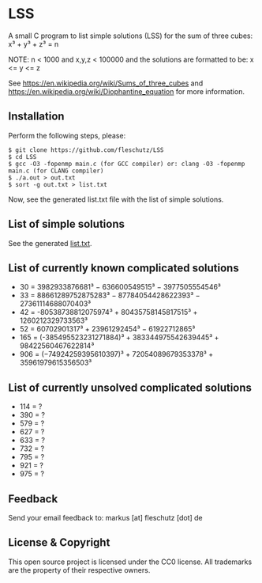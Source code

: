 LSS
===
A small C program to list simple solutions (LSS) for the sum of three cubes: x³ + y³ + z³ = n

NOTE: n < 1000 and x,y,z < 100000 and the solutions are formatted to be: x <= y <= z

See https://en.wikipedia.org/wiki/Sums_of_three_cubes and https://en.wikipedia.org/wiki/Diophantine_equation for more information.


Installation
------------
Perform the following steps, please:
```
$ git clone https://github.com/fleschutz/LSS
$ cd LSS
$ gcc -O3 -fopenmp main.c (for GCC compiler) or: clang -O3 -fopenmp main.c (for CLANG compiler)
$ ./a.out > out.txt
$ sort -g out.txt > list.txt
```

Now, see the generated list.txt file with the list of simple solutions.

List of simple solutions
------------------------
See the generated [list.txt](list.txt).

List of currently known complicated solutions
---------------------------------------------
* 30 = 3982933876681³ − 636600549515³ − 3977505554546³
* 33 = 88661289752875283³ − 87784054428622393³ − 27361114688070403³
* 42 = -80538738812075974³ + 80435758145817515³ + 1260212329733563³ 
* 52 = 60702901317³ + 23961292454³ − 61922712865³
* 165 = (-385495523231271884)³ + 383344975542639445³ + 98422560467622814³
* 906 = (−74924259395610397)³ + 72054089679353378³ + 35961979615356503³


List of currently unsolved complicated solutions
------------------------------------------------
* 114 = ?
* 390 = ?
* 579 = ?
* 627 = ?
* 633 = ?
* 732 = ?
* 795 = ?
* 921 = ?
* 975 = ?


Feedback
--------
Send your email feedback to: markus [at] fleschutz [dot] de


License & Copyright
-------------------
This open source project is licensed under the CC0 license. All trademarks are the property of their respective owners.
